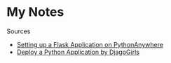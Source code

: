# My Notes

Sources

- [Setting up a Flask Application on PythonAnywhere](https://help.pythonanywhere.com/pages/Flask/)
- [Deploy a Python Application by DjagoGirls](https://tutorial.djangogirls.org/en/deploy/)